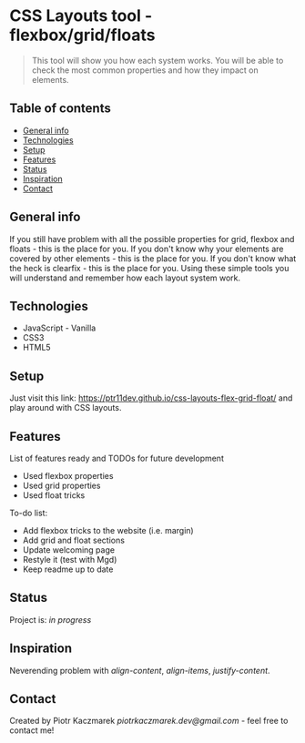 # CSS Layouts tool - flexbox/grid/floats

> This tool will show you how each system works. You will be able to check the most common properties and how they impact on elements.

## Table of contents

- [General info](#general-info)
- [Technologies](#technologies)
- [Setup](#setup)
- [Features](#features)
- [Status](#status)
- [Inspiration](#inspiration)
- [Contact](#contact)

## General info

If you still have problem with all the possible properties for grid, flexbox and floats - this is the place for you.
If you don't know why your elements are covered by other elements - this is the place for you.
If you don't know what the heck is clearfix - this is the place for you.
Using these simple tools you will understand and remember how each layout system work.

## Technologies

- JavaScript - Vanilla
- CSS3
- HTML5

## Setup

Just visit this link: https://ptr11dev.github.io/css-layouts-flex-grid-float/ and play around with CSS layouts.

## Features

List of features ready and TODOs for future development

- Used flexbox properties
- Used grid properties
- Used float tricks

To-do list:

- Add flexbox tricks to the website (i.e. margin)
- Add grid and float sections
- Update welcoming page
- Restyle it (test with Mgd)
- Keep readme up to date

## Status

Project is: _in progress_

## Inspiration

Neverending problem with _align-content_, _align-items_, _justify-content_.

## Contact

Created by Piotr Kaczmarek _piotrkaczmarek.dev@gmail.com_ - feel free to contact me!
